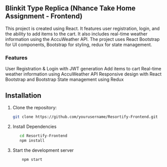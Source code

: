 ## Blinkit Type Replica (Nhance Take Home Assignment - Frontend)
This project is created using React. It features user registration, login, and the ability to add items to the cart. It also includes real-time weather information using the AccuWeather API. The project uses React Bootstrap for UI components, Bootstrap for styling, redux for state management.

### Features
User Registration & Login with JWT generation
Add items to cart
Real-time weather information using AccuWeather API
Responsive design with React Bootstrap and Bootstrap
State management using Redux

## Installation

1. Clone the repository:

   ```bash
   git clone https://github.com/yourusername/Resortify-Frontend.git


2. Install Dependencies

   ```bash
      cd Resortify-Frontend
      npm install

3. Start the development server

   ```bash
       npm start
